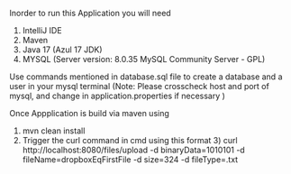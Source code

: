 Inorder to run this Application you will need
1) IntelliJ IDE 
2) Maven 
3) Java 17 (Azul 17 JDK)
4) MYSQL (Server version: 8.0.35 MySQL Community Server - GPL) 


Use commands mentioned in  database.sql file to create a database and a user in your mysql terminal
(Note: Please crosscheck host and port of mysql, and change in application.properties if necessary )



Once Appplication is build via maven using 
1) mvn clean install 
2) Trigger the curl command in cmd using this format
   3) curl http://localhost:8080/files/upload -d binaryData=1010101 -d fileName=dropboxEqFirstFile -d size=324 -d fileType=.txt
